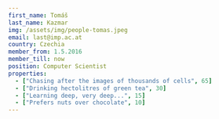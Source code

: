 ```yaml
---
first_name: Tomáš
last_name: Kazmar
img: /assets/img/people-tomas.jpeg
email: last@imp.ac.at
country: Czechia
member_from: 1.5.2016
member_till: now
position: Computer Scientist
properties:
  - ["Chasing after the images of thousands of cells", 65]
  - ["Drinking hectolitres of green tea", 30]
  - ["Learning deep, very deep...", 15]
  - ["Prefers nuts over chocolate", 10]
---
```

